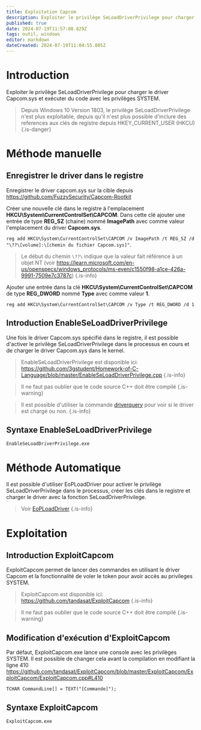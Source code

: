 ```yaml
---
title: Exploitation Capcom
description: Exploiter le privilège SeLoadDriverPrivilege pour charger le driver Capcom.sys et exécuter du code avec les privilèges SYSTEM
published: true
date: 2024-07-19T11:57:08.829Z
tags: outil, windows
editor: markdown
dateCreated: 2024-07-19T11:04:55.005Z
---
```


# Introduction

Exploiter le privilège SeLoadDriverPrivilege pour charger le driver Capcom.sys et exécuter du code avec les privilèges SYSTEM.

> Depuis Windows 10 Version 1803, le privilège SeLoadDriverPrivilege n'est plus exploitable, depuis qu'il n'est plus possible d'inclure des references aux clés de registre depuis HKEY_CURRENT_USER (HKCU)
> {.is-danger}

# Méthode manuelle

## Enregistrer le driver dans le registre

Enregistrer le driver capcom.sys sur la cible depuis https://github.com/FuzzySecurity/Capcom-Rootkit

Créer une nouvelle clé dans le registre à l'emplacement **HKCU\System\CurrentControlSet\CAPCOM**. Dans cette clé ajouter une entrée de type **REG_SZ** (chaine) nommé **ImagePath** avec comme valeur l'emplacement du driver **Capcom.sys**.

`reg add HKCU\System\CurrentControlSet\CAPCOM /v ImagePath /t REG_SZ /d "\??\[volume]:\[chemin du fichier Capcom.sys]"`.

> Le début du chemin `\??\` indique que la valeur fait référence à un objet NT (voir https://learn.microsoft.com/en-us/openspecs/windows_protocols/ms-even/c1550f98-a1ce-426a-9991-7509e7c3787c)
> {.is-info}

Ajouter une entrée dans la clé **HKCU\System\CurrentControlSet\CAPCOM** de type **REG_DWORD** nommé **Type** avec comme valeur **1**.

`reg add HKCU\System\CurrentControlSet\CAPCOM /v Type /t REG_DWORD /d 1`

## Introduction EnableSeLoadDriverPrivilege

Une fois le driver Capcom.sys spécifié dans le registre, il est possible d'activer le privilège SeLoadDriverPrivilege dans le processus en cours et de charger le driver Capcom.sys dans le kernel.

> EnableSeLoadDriverPrivilege est disponible ici: https://github.com/3gstudent/Homework-of-C-Language/blob/master/EnableSeLoadDriverPrivilege.cpp
> {.is-info}

> Il ne faut pas oublier que le code source C++ doit être compilé
> {.is-warning}

> Il est possible d'utiliser la commande [driverquery](/Commandes/Windows/driverquery) pour voir si le driver est chargé ou non.
> {.is-info}

## Syntaxe EnableSeLoadDriverPrivilege

`EnableSeLoadDriverPrivilege.exe`

# Méthode Automatique

Il est possible d'utiliser EoPLoadDriver pour activer le privilège SeLoadDriverPrivilege dans le processus, créer les clés dans le registre et charger le driver avec la fonction SeLoadDriverPrivilege.

> Voir [EoPLoadDriver](/Outils/Windows/EoPLoadDriver)
> {.is-info}

# Exploitation

## Introduction ExploitCapcom

ExploitCapcom permet de lancer des commandes en utilisant le driver Capcom et la fonctionnalité de voler le token pour avoir accès au privileges SYSTEM.

> ExploitCapcom est disponible ici: https://github.com/tandasat/ExploitCapcom
> {.is-info}

> Il ne faut pas oublier que le code source C++ doit être compilé
> {.is-warning}

## Modification d'exécution d'ExploitCapcom

Par défaut, ExploitCapcom.exe lance une console avec les privilèges SYSTEM. Il est possible de changer cela avant la compilation en modifiant la ligne 410 https://github.com/tandasat/ExploitCapcom/blob/master/ExploitCapcom/ExploitCapcom/ExploitCapcom.cpp#L410

`TCHAR CommandLine[] = TEXT("[Commande]");`

## Syntaxe ExploitCapcom

`ExploitCapcom.exe`
